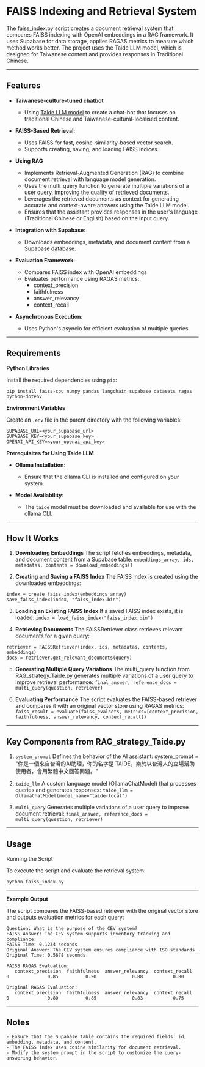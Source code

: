 # FAISS Indexing and Retrieval System

The faiss_index.py script creates a document retrieval system that compares FAISS indexing with OpenAI embeddings in a RAG framework. It uses Supabase for data storage, applies RAGAS metrics to measure which method works better. The project uses the Taide LLM model, which is designed for Taiwanese content and provides responses in Traditional Chinese. 

--- 

## Features

- **Taiwanese-culture-tuned chatbot**
    - Using [Taide LLM model](https://en.taide.tw/) to create a chat-bot that focuses on traditional Chinese and Taiwanese-cultural-localised content.

- **FAISS-Based Retrieval**:
    - Uses FAISS for fast, cosine-similarity-based vector search.
    - Supports creating, saving, and loading FAISS indices.

- **Using RAG**
    - Implements Retrieval-Augmented Generation (RAG) to combine document retrieval with language model generation.
    - Uses the multi_query function to generate multiple variations of a user query, improving the quality of retrieved documents.
    - Leverages the retrieved documents as context for generating accurate and context-aware answers using the Taide LLM model.
    - Ensures that the assistant provides responses in the user's language (Traditional Chinese or English) based on the input query.

- **Integration with Supabase**:
    - Downloads embeddings, metadata, and document content from a Supabase database.

- **Evaluation Framework**:
    - Compares FAISS index with OpenAI embeddings
    - Evaluates performance using RAGAS metrics:
        - context_precision
        - faithfulness
        - answer_relevancy
        - context_recall

- **Asynchronous Execution**:
    - Uses Python's asyncio for efficient evaluation of multiple queries.

---

## Requirements

**Python Libraries**

Install the required dependencies using `pip`:

```pip install faiss-cpu numpy pandas langchain supabase datasets ragas python-dotenv```

**Environment Variables**

Create an `.env` file in the parent directory with the following variables:

```
SUPABASE_URL=<your_supabase_url>
SUPABASE_KEY=<your_supabase_key>
OPENAI_API_KEY=<your_openai_api_key>
```

**Prerequisites for Using Taide LLM**

- **Ollama Installation**:

    - Ensure that the ollama CLI is installed and configured on your system.

- **Model Availability**:

    - The `taide` model must be downloaded and available for use with the ollama CLI.

--- 

## How It Works

1. **Downloading Embeddings**
The script fetches embeddings, metadata, and document content from a Supabase table:
`embeddings_array, ids, metadatas, contents = download_embeddings()`

2. **Creating and Saving a FAISS Index**
The FAISS index is created using the downloaded embeddings:

``` 
index = create_faiss_index(embeddings_array)
save_faiss_index(index, "faiss_index.bin")
```

3. **Loading an Existing FAISS Index**
If a saved FAISS index exists, it is loaded:
`index = load_faiss_index("faiss_index.bin")`

4. **Retrieving Documents**
The FAISSRetriever class retrieves relevant documents for a given query:
```
retriever = FAISSRetriever(index, ids, metadatas, contents, embeddings)
docs = retriever.get_relevant_documents(query)
```

5. **Generating Multiple Query Variations**
The multi_query function from RAG_strategy_Taide.py generates multiple variations of a user query to improve retrieval performance:
`final_answer, reference_docs = multi_query(question, retriever)`

6. **Evaluating Performance**
The script evaluates the FAISS-based retriever and compares it with an original vector store using RAGAS metrics:
```faiss_result = evaluate(faiss_evalsets, metrics=[context_precision, faithfulness, answer_relevancy, context_recall])```

--- 

## Key Components from RAG_strategy_Taide.py

1. `system_prompt`
Defines the behavior of the AI assistant:
system_prompt = "你是一個來自台灣的AI助理，你的名字是 TAIDE，樂於以台灣人的立場幫助使用者，會用繁體中文回答問題。"

2. `taide_llm`
A custom language model (OllamaChatModel) that processes queries and generates responses:
`taide_llm = OllamaChatModel(model_name="taide-local")`

3. `multi_query`
Generates multiple variations of a user query to improve document retrieval:
`final_answer, reference_docs = multi_query(question, retriever)`

---

## Usage

Running the Script

To execute the script and evaluate the retrieval system:

`python faiss_index.py`

---

**Example Output**

The script compares the FAISS-based retriever with the original vector store and outputs evaluation metrics for each query:

```
Question: What is the purpose of the CEV system?
FAISS Answer: The CEV system supports inventory tracking and compliance.
FAISS Time: 0.1234 seconds
Original Answer: The CEV system ensures compliance with ISO standards.
Original Time: 0.5678 seconds

FAISS RAGAS Evaluation:
   context_precision  faithfulness  answer_relevancy  context_recall
0              0.85          0.90             0.88           0.80

Original RAGAS Evaluation:
   context_precision  faithfulness  answer_relevancy  context_recall
0              0.80          0.85             0.83           0.75
```

--- 

## Notes
    - Ensure that the Supabase table contains the required fields: id, embedding, metadata, and content.
    - The FAISS index uses cosine similarity for document retrieval.
    - Modify the system_prompt in the script to customize the query-answering behavior.
